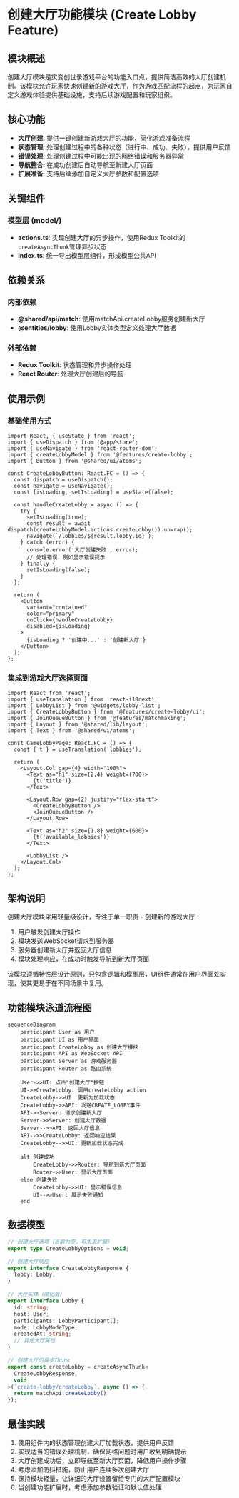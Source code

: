 # 创建大厅功能模块 (Create Lobby Feature)

## 模块概述

创建大厅模块是灾变创世录游戏平台的功能入口点，提供简洁高效的大厅创建机制。该模块允许玩家快速创建新的游戏大厅，作为游戏匹配流程的起点，为玩家自定义游戏体验提供基础设施，支持后续游戏配置和玩家组织。

## 核心功能

- **大厅创建**: 提供一键创建新游戏大厅的功能，简化游戏准备流程
- **状态管理**: 处理创建过程中的各种状态（进行中、成功、失败），提供用户反馈
- **错误处理**: 处理创建过程中可能出现的网络错误和服务器异常
- **导航整合**: 在成功创建后自动导航至新建大厅页面
- **扩展准备**: 支持后续添加自定义大厅参数和配置选项

## 关键组件

### 模型层 (model/)

- **actions.ts**: 实现创建大厅的异步操作，使用Redux Toolkit的`createAsyncThunk`管理异步状态
- **index.ts**: 统一导出模型层组件，形成模型公共API

## 依赖关系

### 内部依赖

- **@shared/api/match**: 使用matchApi.createLobby服务创建新大厅
- **@entities/lobby**: 使用Lobby实体类型定义处理大厅数据

### 外部依赖

- **Redux Toolkit**: 状态管理和异步操作处理
- **React Router**: 处理大厅创建后的导航

## 使用示例

### 基础使用方式

```tsx
import React, { useState } from 'react';
import { useDispatch } from '@app/store';
import { useNavigate } from 'react-router-dom';
import { createLobbyModel } from '@features/create-lobby';
import { Button } from '@shared/ui/atoms';

const CreateLobbyButton: React.FC = () => {
  const dispatch = useDispatch();
  const navigate = useNavigate();
  const [isLoading, setIsLoading] = useState(false);
  
  const handleCreateLobby = async () => {
    try {
      setIsLoading(true);
      const result = await dispatch(createLobbyModel.actions.createLobby()).unwrap();
      navigate(`/lobbies/${result.lobby.id}`);
    } catch (error) {
      console.error('大厅创建失败', error);
      // 处理错误，例如显示错误提示
    } finally {
      setIsLoading(false);
    }
  };
  
  return (
    <Button 
      variant="contained" 
      color="primary" 
      onClick={handleCreateLobby}
      disabled={isLoading}
    >
      {isLoading ? '创建中...' : '创建新大厅'}
    </Button>
  );
};
```

### 集成到游戏大厅选择页面

```tsx
import React from 'react';
import { useTranslation } from 'react-i18next';
import { LobbyList } from '@widgets/lobby-list';
import { CreateLobbyButton } from '@features/create-lobby/ui';
import { JoinQueueButton } from '@features/matchmaking';
import { Layout } from '@shared/lib/layout';
import { Text } from '@shared/ui/atoms';

const GameLobbyPage: React.FC = () => {
  const { t } = useTranslation('lobbies');
  
  return (
    <Layout.Col gap={4} width="100%">
      <Text as="h1" size={2.4} weight={700}>
        {t('title')}
      </Text>
      
      <Layout.Row gap={2} justify="flex-start">
        <CreateLobbyButton />
        <JoinQueueButton />
      </Layout.Row>
      
      <Text as="h2" size={1.8} weight={600}>
        {t('available_lobbies')}
      </Text>
      
      <LobbyList />
    </Layout.Col>
  );
};
```

## 架构说明

创建大厅模块采用轻量级设计，专注于单一职责 - 创建新的游戏大厅：

1. 用户触发创建大厅操作
2. 模块发送WebSocket请求到服务器
3. 服务器创建新大厅并返回大厅信息
4. 模块处理响应，在成功时触发导航到新大厅页面

该模块遵循特性层设计原则，只包含逻辑和模型层，UI组件通常在用户界面处实现，使其更易于在不同场景中复用。

## 功能模块泳道流程图

```mermaid
sequenceDiagram
    participant User as 用户
    participant UI as 用户界面
    participant CreateLobby as 创建大厅模块
    participant API as WebSocket API
    participant Server as 游戏服务器
    participant Router as 路由系统
    
    User->>UI: 点击"创建大厅"按钮
    UI->>CreateLobby: 调用createLobby action
    CreateLobby->>UI: 更新为加载状态
    CreateLobby->>API: 发送CREATE_LOBBY事件
    API->>Server: 请求创建新大厅
    Server->>Server: 创建大厅数据
    Server-->>API: 返回大厅信息
    API-->>CreateLobby: 返回响应结果
    CreateLobby-->>UI: 更新加载状态完成
    
    alt 创建成功
        CreateLobby->>Router: 导航到新大厅页面
        Router->>User: 显示大厅页面
    else 创建失败
        CreateLobby->>UI: 显示错误信息
        UI-->>User: 展示失败通知
    end
```

## 数据模型

```typescript
// 创建大厅选项（当前为空，可未来扩展）
export type CreateLobbyOptions = void;

// 创建大厅响应
export interface CreateLobbyResponse {
  lobby: Lobby;
}

// 大厅实体（简化版）
export interface Lobby {
  id: string;
  host: User;
  participants: LobbyParticipant[];
  mode: LobbyModeType;
  createdAt: string;
  // 其他大厅属性
}

// 创建大厅的异步Thunk
export const createLobby = createAsyncThunk<
  CreateLobbyResponse,
  void
>(`create-lobby/createLobby`, async () => {
  return matchApi.createLobby();
});
```

## 最佳实践

1. 使用组件内的状态管理创建大厅加载状态，提供用户反馈
2. 实现适当的错误处理机制，确保网络问题时用户收到明确提示
3. 大厅创建成功后，立即导航至新大厅页面，降低用户操作步骤
4. 考虑添加防抖措施，防止用户连续多次创建大厅
5. 保持模块轻量，让详细的大厅设置留给专门的大厅配置模块
6. 当创建功能扩展时，考虑添加参数验证和默认值处理 